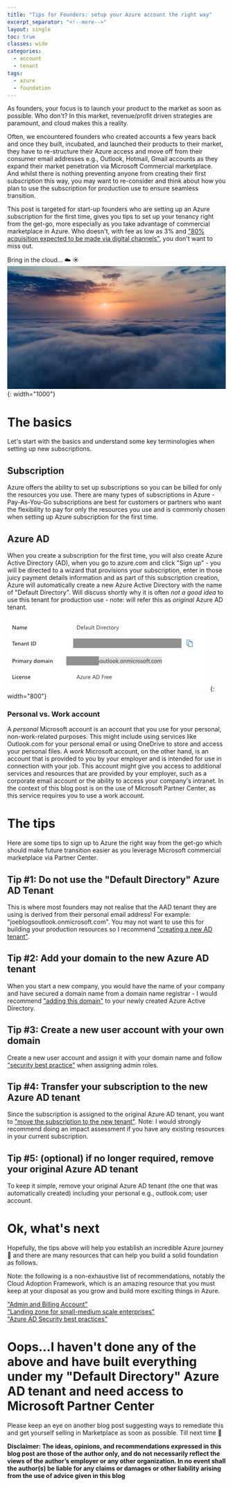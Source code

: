 ```yaml
---
title: "Tips for Founders: setup your Azure account the right way"
excerpt_separator: "<!--more-->"
layout: single
toc: true
classes: wide
categories:
  - account
  - tenant
tags:
  - azure
  - foundation
---
```


As founders, your focus is to launch your product to the market as soon as possible.  Who don't? In this market, revenue/profit driven strategies are paramount, and cloud makes this a reality. 

Often, we encountered founders who created accounts a few years back and once they built, incubated, and launched their products to their market, they have to re-structure their Azure access and move off from their consumer email addresses e.g., Outlook, Hotmail, Gmail accounts as they expand their market penetration via Microsoft Commercial marketplace. And whilst there is nothing preventing anyone from creating their first subscription this way, you may want to re-consider and think about how you plan to use the subscription for production use to ensure seamless transition.

This post is targeted for start-up founders who are setting up an Azure subscription for the first time, gives you tips to set up your tenancy right from the get-go, more especially as you take advantage of commercial marketplace in Azure.  Who doesn't, with fee as low as 3% and ["80% acquisition expected to be made via digital channels"](https://www.gartner.com/en/newsroom/press-releases/2020-09-15-gartner-says-80--of-b2b-sales-interactions-between-su), you don't want to miss out. 

Bring in the cloud... :cloud: :sunny:
![the cloud](/assets/images/cloud.webp){: width="1000"}

# The basics 
Let's start with the basics and understand some key terminologies when setting up new subscriptions. 

## Subscription
Azure offers the ability to set up subscriptions so you can be billed for only the resources you use. There are many types of subscriptions in Azure - Pay-As-You-Go subscriptions are best for customers or partners who want the flexibility to pay for only the resources you use and is commonly chosen when setting up Azure subscription for the first time.

## Azure AD
When you create a subscription for the first time, you will also create Azure Active Directory (AD), when you go to azure.com and click "Sign up" - you will be directed to a wizard that provisions your subscription, enter in those juicy payment details information and as part of this subscription creation, Azure will automatically create a new Azure Active Directory with the name of "Default Directory".  Will discuss shortly why it is often *not a good idea* to use this tenant for production use - note: will refer this as *original* Azure AD tenant.

![AD Tenant](/assets/images/defaultadtenant.jpg){: width="800"}

### Personal vs. Work account
A *personal* Microsoft account is an account that you use for your personal, non-work-related purposes. This might include using services like Outlook.com for your personal email or using OneDrive to store and access your personal files. A *work* Microsoft account, on the other hand, is an account that is provided to you by your employer and is intended for use in connection with your job. This account might give you access to additional services and resources that are provided by your employer, such as a corporate email account or the ability to access your company's intranet. In the context of this blog post is on the use of Microsoft Partner Center, as this service requires you to use a work account. 

# The tips
Here are some tips to sign up to Azure the right way from the get-go which should make future transition easier as you leverage Microsoft commercial marketplace via Partner Center.  

## Tip #1: Do not use the "Default Directory" Azure AD Tenant
This is where most founders may not realise that the AAD tenant they are using is derived from their personal email address! For example: "joeblogsoutlook.onmicrosoft.com".  You may not want to use this for building your production resources so I recommend ["creating a new AD tenant"](https://docs.microsoft.com/en-us/azure/active-directory/develop/howto-create-new-tenant). 

## Tip #2: Add your domain to the new Azure AD tenant
When you start a new company, you would have the name of your company and have secured a domain name from a domain name registrar - I would recommend ["adding this domain"](https://docs.microsoft.com/en-us/azure/active-directory/fundamentals/add-custom-domain) to your newly created Azure Active Directory.

## Tip #3: Create a new user account with your own domain
Create a new user account and assign it with your domain name and follow ["security best practice"](https://learn.microsoft.com/en-us/azure/active-directory/roles/security-planning) when assigning admin roles.

## Tip #4: Transfer your subscription to the new Azure AD tenant
Since the subscription is assigned to the original Azure AD tenant, you want to ["move the subscription to the new tenant"](https://learn.microsoft.com/en-us/azure/role-based-access-control/transfer-subscription).  Note: I would strongly recommend doing an impact assessment if you have any existing resources in your current subscription.

## Tip #5: (optional) if no longer required, remove your original Azure AD tenant
To keep it simple, remove your original Azure AD tenant (the one that was automatically created) including your personal e.g., outlook.com; user account.

# Ok, what's next
Hopefully, the tips above will help you establish an incredible Azure journey :muscle: and there are many resources that can help you build a solid foundation as follows.  

Note: the following is a non-exhaustive list of recommendations, notably the Cloud Adoption Framework, which is an amazing resource that you must keep at your disposal as you grow and build more exciting things in Azure. 

["Admin and Billing Account"](https://learn.microsoft.com/en-us/azure/cloud-adoption-framework/ready/landing-zone/design-area/azure-billing-ad-tenant)<br>
["Landing zone for small-medium scale enterprises"](https://github.com/Azure/Enterprise-Scale/blob/main/docs/reference/treyresearch/README.md)<br>
["Azure AD Security best practices"](https://learn.microsoft.com/en-us/azure/security/fundamentals/identity-management-best-practices)<br>

# Oops...I haven't done any of the above and have built everything under my "Default Directory" Azure AD tenant and need access to Microsoft Partner Center
Please keep an eye on another blog post suggesting ways to remediate this and get yourself selling in Marketplace as soon as possible. Till next time :raised_hands:

**Disclaimer: The ideas, opinions, and recommendations expressed in this blog post are those of the author only, and do not necessarily reflect the views of the author’s employer or any other organization. In no event shall the author(s) be liable for any claims or damages or other liability arising from the use of advice given in this blog**